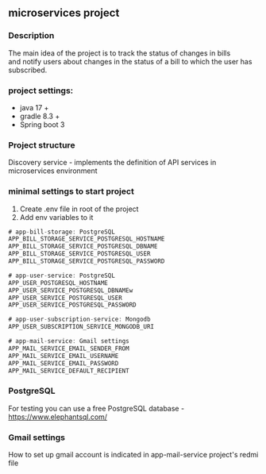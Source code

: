 ## microservices project

### Description

The main idea of the project is to track the status of changes in bills <br>
and notify users about changes in the status of a bill
to which the user has subscribed.

### project settings:

- java 17 +
- gradle 8.3 +
- Spring boot 3

### Project structure

Discovery service - implements the definition of API services in microservices environment

### minimal settings to start project

1. Create .env file in root of the project
2. Add env variables to it

``` java
# app-bill-storage: PostgreSQL
APP_BILL_STORAGE_SERVICE_POSTGRESQL_HOSTNAME
APP_BILL_STORAGE_SERVICE_POSTGRESQL_DBNAME
APP_BILL_STORAGE_SERVICE_POSTGRESQL_USER
APP_BILL_STORAGE_SERVICE_POSTGRESQL_PASSWORD

# app-user-service: PostgreSQL
APP_USER_POSTGRESQL_HOSTNAME
APP_USER_SERVICE_POSTGRESQL_DBNAMEw
APP_USER_SERVICE_POSTGRESQL_USER
APP_USER_SERVICE_POSTGRESQL_PASSWORD

# app-user-subscription-service: Mongodb
APP_USER_SUBSCRIPTION_SERVICE_MONGODB_URI

# app-mail-service: Gmail settings
APP_MAIL_SERVICE_EMAIL_SENDER_FROM
APP_MAIL_SERVICE_EMAIL_USERNAME
APP_MAIL_SERVICE_EMAIL_PASSWORD
APP_MAIL_SERVICE_DEFAULT_RECIPIENT
```

### PostgreSQL

For testing you can use a free PostgreSQL database - https://www.elephantsql.com/

### Gmail settings

How to set up gmail account is indicated in app-mail-service project's redmi file